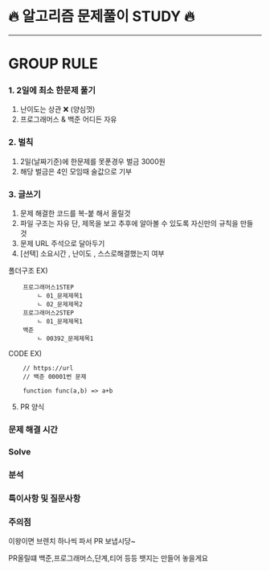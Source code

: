 # 🔥 알고리즘 문제풀이 STUDY 🔥

---

# GROUP RULE

### 1. 2일에 최소 한문제 풀기

1. 난이도는 상관 ❌ (양심껏)
2. 프로그래머스 & 백준 어디든 자유

### 2. 벌칙

1. 2일(날짜기준)에 한문제를 못푼경우 벌금 3000원
2. 해당 벌금은 4인 모임때 술값으로 기부

### 3. 글쓰기

1. 문제 해결한 코드를 복-붙 해서 올릴것
2. 파일 구조는 자유 단, 제목을 보고 추후에 알아볼 수 있도록 자신만의 규칙을 만들 것
3. 문제 URL 주석으로 달아두기
4. [선택] 소요시간 , 난이도 , 스스로해결했는지 여부

폴더구조 EX)

```
    프로그래머스1STEP
        ㄴ 01_문제제목1
        ㄴ 02_문제제목2
    프로그래머스2STEP
        ㄴ 01_문제제목1
    백준
        ㄴ 00392_문제제목1
```

CODE EX)

```
    // https://url
    // 백준 00001번 문제

    function func(a,b) => a+b
```


5. PR 양식

### 문제 해결 시간

### Solve

### 분석

### 특이사항 및 질문사항

### 주의점

이왕이면 브렌치 하나씩 파서 PR 보냅시당~

PR올릴떄 백준,프로그래머스,단계,티어 등등 뱃지는 만들어 놓을게요
